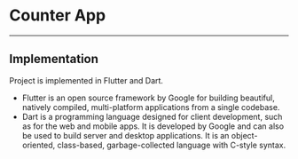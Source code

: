 # Counter App
<hr>

## Implementation
Project is implemented in Flutter and Dart.

* Flutter is an open source framework by Google for building beautiful, natively compiled, multi-platform applications from a single codebase.
* Dart is a programming language designed for client development, such as for the web and mobile apps. It is developed by Google and can also be used to build server and desktop applications. It is an object-oriented, class-based, garbage-collected language with C-style syntax.

